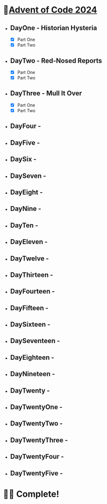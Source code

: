 # 🎄[Advent of Code 2024](https://adventofcode.com/2024) 

- ## DayOne - Historian Hysteria
  - [x] Part One
  - [x] Part Two
- ## DayTwo - Red-Nosed Reports
  - [x] Part One
  - [x] Part Two
- ## DayThree - Mull It Over
  - [x] Part One
  - [x] Part Two
- ## DayFour -
- ## DayFive -
- ## DaySix -
- ## DaySeven -
- ## DayEight -
- ## DayNine -
- ## DayTen -
- ## DayEleven -
- ## DayTwelve -
- ## DayThirteen -
- ## DayFourteen -
- ## DayFifteen -
- ## DaySixteen -
- ## DaySeventeen -
- ## DayEighteen -
- ## DayNineteen -
- ## DayTwenty -
- ## DayTwentyOne -
- ## DayTwentyTwo -
- ## DayTwentyThree -
- ## DayTwentyFour -
- ## DayTwentyFive -

# 🎉🎄 Complete!
